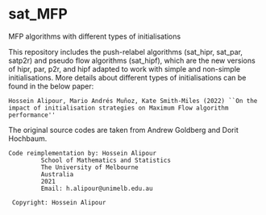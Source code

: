 # sat_MFP
MFP algorithms with different types of initialisations

This repository includes the push-relabel algorithms (sat_hipr, sat_par, satp2r) and pseudo flow algorithms (sat_hipf), which are the new versions of hipr, par, p2r, and hipf adapted to work with simple and non-simple initialisations. More details about different types of initialisations can be found in the below paper:

```
Hossein Alipour, Mario Andrés Muñoz, Kate Smith-Miles (2022) ``On the impact of initialisation strategies on Maximum Flow algorithm performance'' 
```

The original source codes are taken from Andrew Goldberg and Dorit Hochbaum.

```
Code reimplementation by: Hossein Alipour
         School of Mathematics and Statistics
         The University of Melbourne
         Australia
         2021
         Email: h.alipour@unimelb.edu.au
 
 Copyright: Hossein Alipour
 ```

